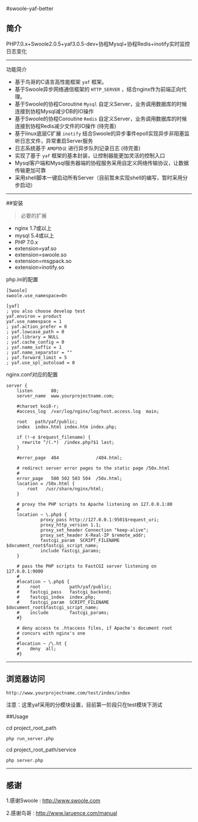 #swoole-yaf-better

## 简介

PHP7.0.x+Swoole2.0.5+yaf3.0.5-dev+协程Mysql+协程Redis+inotify实时监控日志变化


----------

功能简介

 - 基于鸟哥的C语言高性能框架 `yaf` 框架。
 - 基于Swoole异步网络通信框架的 `HTTP_SERVER` ，结合nginx作为前端正向代理。
 - 基于Swoole的协程Coroutine `Mysql` 自定义Server，业务调用数据库的时候连接到协程Mysql减少DB的IO操作
 - 基于Swoole的协程Coroutine `Redis` 自定义Server，业务调用数据库的时候连接到协程Redis减少文件的IO操作 (待完善)
 - 基于linux底层C扩展 `inotify` 结合Swoole的异步事件epoll实现异步非阻塞监听日志文件，异常重启Server服务
 - 日志系统基于 `AMQP协议` 进行异步队列记录日志 (待完善)
 - 实现了基于 `yaf` 框架的基本封装，让控制器能更加灵活的控制入口
 - Mysql客户端和Mysql服务器端的协程服务采用自定义网络传输协议，让数据传输更加可靠
 - 采用shell脚本一键启动所有Server（目前暂未实现shell的编写，暂时采用分步启动）
 
----------

##安装

> 必要的扩展

 
 - nginx 1.7或以上
 - mysql 5.4或以上
 - PHP 7.0.x
 - extension=yaf.so
 - extension=swoole.so
 - extension=msgpack.so
 - extension=inotify.so

php.ini的配置

    [Swoole]
    swoole.use_namespace=On

    [yaf]
    ; you also choose develop test
    yaf.environ = product
    yaf.use_namespace = 1
    ; yaf.action_prefer = 0
    ; yaf.lowcase_path = 0
    ; yaf.library = NULL
    ; yaf.cache_config = 0
    ; yaf.name_suffix = 1
    ; yaf.name_separator = ""
    ; yaf.forward_limit = 5
    ; yaf.use_spl_autoload = 0

nginx.conf对应的配置
```nginx
server {
    listen       80;
    server_name  www.yourprojectname.com;

    #charset koi8-r;
    #access_log  /var/log/nginx/log/host.access.log  main;

    root   path/yaf/public;
    index  index.html index.htm index.php;

    if (!-e $request_filename) {
      rewrite ^/(.*)  /index.php?$1 last;
    }

    #error_page  404              /404.html;

    # redirect server error pages to the static page /50x.html
    #
    error_page   500 502 503 504  /50x.html;
    location = /50x.html {
        root   /usr/share/nginx/html;
    }

    # proxy the PHP scripts to Apache listening on 127.0.0.1:80
    #
    location ~ \.php$ {
             proxy_pass http://127.0.0.1:9501$request_uri;
             proxy_http_version 1.1;
             proxy_set_header Connection "keep-alive";
             proxy_set_header X-Real-IP $remote_addr;
             fastcgi_param  SCRIPT_FILENAME  $document_root$fastcgi_script_name;
             include fastcgi_params;
    }

    # pass the PHP scripts to FastCGI server listening on 127.0.0.1:9000
    #
    #location ~ \.php$ {
    #    root           path/yaf/public;
    #    fastcgi_pass   fastcgi_backend;
    #    fastcgi_index  index.php;
    #    fastcgi_param  SCRIPT_FILENAME  $document_root$fastcgi_script_name;
    #    include        fastcgi_params;
    #}

    # deny access to .htaccess files, if Apache's document root
    # concurs with nginx's one
    #
    #location ~ /\.ht {
    #    deny  all;
    #}

```                                                           


----------

##  浏览器访问

`http://www.yourprojectname.com/test/index/index`

注意：这里yaf采用的分模块设置，目前第一阶段只在test模块下测试


##Usage

cd project_root_path

`php run_server.php`

cd project_root_path/service

`php server.php`


----------
## 感谢

1.感谢Swoole : http://www.swoole.com

2.感谢鸟哥 : http://www.laruence.com/manual
